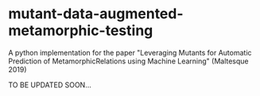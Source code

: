 # mutant-data-augmented-metamorphic-testing

A python implementation for the paper "Leveraging Mutants for Automatic Prediction of MetamorphicRelations using Machine Learning" (Maltesque 2019)

 TO BE UPDATED SOON...
